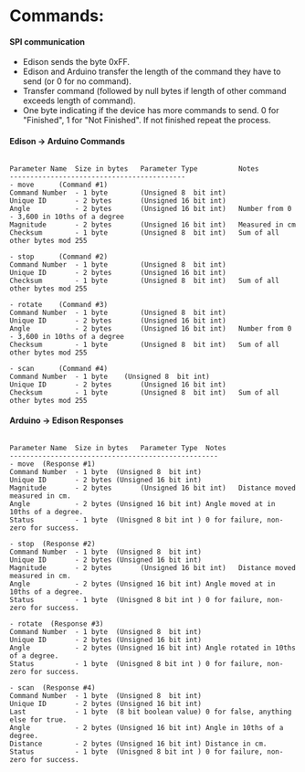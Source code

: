 # Commands:

#### SPI communication

- Edison sends the byte 0xFF.
- Edison and Arduino transfer the length of the command they have to send (or 0 for no command).
- Transfer command (followed by null bytes if length of other command exceeds length of command).
- One byte indicating if the device has more commands to send. 0 for "Finished", 1 for "Not Finished". If not finished repeat the process.

#### Edison -> Arduino Commands
```

Parameter Name 	Size in bytes	Parameter Type			Notes
-------------------------------------------
- move 		(Command #1)
Command Number	- 1 byte  		(Unsigned 8  bit int)	
Unique ID 		- 2 bytes		(Unsigned 16 bit int)
Angle 			- 2 bytes		(Unsigned 16 bit int) 	Number from 0 - 3,600 in 10ths of a degree
Magnitude 		- 2 bytes		(Unsigned 16 bit int)	Measured in cm
Checksum		- 1 byte		(Unsigned 8  bit int) 	Sum of all other bytes mod 255

- stop 		(Command #2)
Command Number	- 1 byte  		(Unsigned 8  bit int)	
Unique ID 		- 2 bytes		(Unsigned 16 bit int)
Checksum		- 1 byte		(Unsigned 8  bit int) 	Sum of all other bytes mod 255

- rotate 	(Command #3)
Command Number	- 1 byte  		(Unsigned 8  bit int)	
Unique ID 		- 2 bytes		(Unsigned 16 bit int)
Angle 			- 2 bytes		(Unsigned 16 bit int) 	Number from 0 - 3,600 in 10ths of a degree
Checksum		- 1 byte		(Unsigned 8  bit int) 	Sum of all other bytes mod 255

- scan 		(Command #4)
Command Number	- 1 byte  	(Unsigned 8  bit int)	
Unique ID 		- 2 bytes		(Unsigned 16 bit int)
Checksum		- 1 byte		(Unsigned 8  bit int) 	Sum of all other bytes mod 255

```


#### Arduino -> Edison Responses
```

Parameter Name 	Size in bytes	Parameter Type  Notes
---------------------------------------------------
- move  (Response #1)
Command Number  - 1 byte  (Unsigned 8  bit int)	
Unique ID       - 2 bytes (Unsigned 16 bit int)
Magnitude 		- 2 bytes		(Unsigned 16 bit int)	Distance moved measured in cm.
Angle           - 2 bytes (Unsigned 16 bit int) Angle moved at in 10ths of a degree.
Status          - 1 byte  (Unisgned 8 bit int ) 0 for failure, non-zero for success.

- stop  (Response #2)
Command Number  - 1 byte  (Unsigned 8  bit int)	
Unique ID       - 2 bytes (Unsigned 16 bit int)
Magnitude 		- 2 bytes		(Unsigned 16 bit int)	Distance moved measured in cm.
Angle           - 2 bytes (Unsigned 16 bit int) Angle moved at in 10ths of a degree.
Status          - 1 byte  (Unisgned 8 bit int ) 0 for failure, non-zero for success.

- rotate  (Response #3)
Command Number  - 1 byte  (Unsigned 8  bit int)	
Unique ID       - 2 bytes (Unsigned 16 bit int)
Angle           - 2 bytes (Unsigned 16 bit int) Angle rotated in 10ths of a degree.
Status          - 1 byte  (Unisgned 8 bit int ) 0 for failure, non-zero for success.

- scan  (Response #4)
Command Number  - 1 byte  (Unsigned 8  bit int)	
Unique ID       - 2 bytes (Unsigned 16 bit int)
Last            - 1 byte  (8 bit boolean value) 0 for false, anything else for true.
Angle           - 2 bytes (Unsigned 16 bit int) Angle in 10ths of a degree.
Distance        - 2 bytes (Unsigned 16 bit int) Distance in cm.
Status          - 1 byte  (Unisgned 8 bit int ) 0 for failure, non-zero for success.

```
